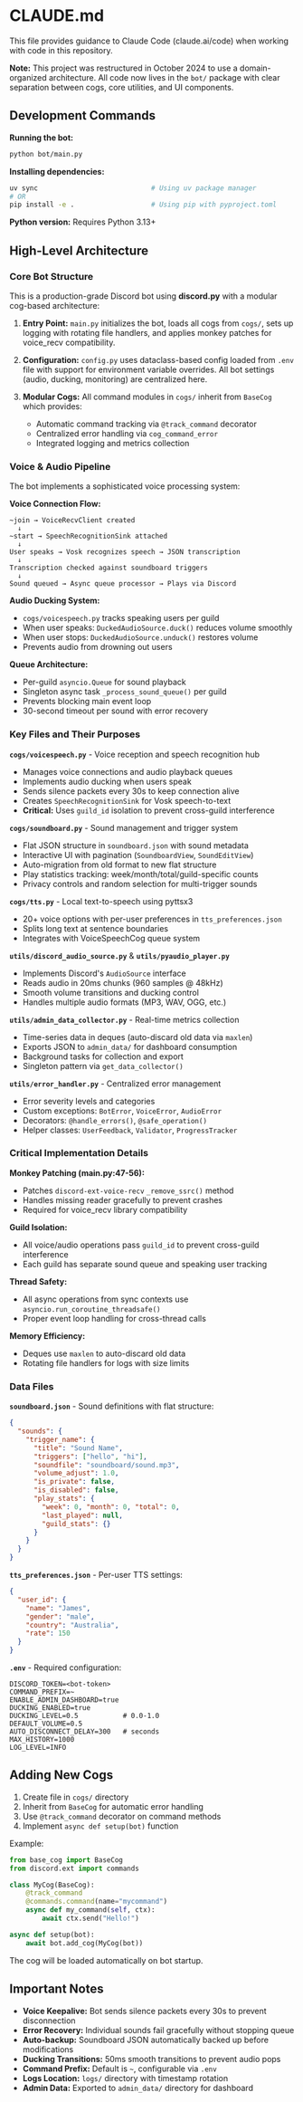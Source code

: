 # CLAUDE.md

This file provides guidance to Claude Code (claude.ai/code) when working with code in this repository.

**Note:** This project was restructured in October 2024 to use a domain-organized architecture. All code now lives in the `bot/` package with clear separation between cogs, core utilities, and UI components.

## Development Commands

**Running the bot:**
```bash
python bot/main.py
```

**Installing dependencies:**
```bash
uv sync                            # Using uv package manager
# OR
pip install -e .                   # Using pip with pyproject.toml
```

**Python version:** Requires Python 3.13+

## High-Level Architecture

### Core Bot Structure

This is a production-grade Discord bot using **discord.py** with a modular cog-based architecture:

1. **Entry Point:** `main.py` initializes the bot, loads all cogs from `cogs/`, sets up logging with rotating file handlers, and applies monkey patches for voice_recv compatibility.

2. **Configuration:** `config.py` uses dataclass-based config loaded from `.env` file with support for environment variable overrides. All bot settings (audio, ducking, monitoring) are centralized here.

3. **Modular Cogs:** All command modules in `cogs/` inherit from `BaseCog` which provides:
   - Automatic command tracking via `@track_command` decorator
   - Centralized error handling via `cog_command_error`
   - Integrated logging and metrics collection

### Voice & Audio Pipeline

The bot implements a sophisticated voice processing system:

**Voice Connection Flow:**
```
~join → VoiceRecvClient created
  ↓
~start → SpeechRecognitionSink attached
  ↓
User speaks → Vosk recognizes speech → JSON transcription
  ↓
Transcription checked against soundboard triggers
  ↓
Sound queued → Async queue processor → Plays via Discord
```

**Audio Ducking System:**
- `cogs/voicespeech.py` tracks speaking users per guild
- When user speaks: `DuckedAudioSource.duck()` reduces volume smoothly
- When user stops: `DuckedAudioSource.unduck()` restores volume
- Prevents audio from drowning out users

**Queue Architecture:**
- Per-guild `asyncio.Queue` for sound playback
- Singleton async task `_process_sound_queue()` per guild
- Prevents blocking main event loop
- 30-second timeout per sound with error recovery

### Key Files and Their Purposes

**`cogs/voicespeech.py`** - Voice reception and speech recognition hub
- Manages voice connections and audio playback queues
- Implements audio ducking when users speak
- Sends silence packets every 30s to keep connection alive
- Creates `SpeechRecognitionSink` for Vosk speech-to-text
- **Critical:** Uses `guild_id` isolation to prevent cross-guild interference

**`cogs/soundboard.py`** - Sound management and trigger system
- Flat JSON structure in `soundboard.json` with sound metadata
- Interactive UI with pagination (`SoundboardView`, `SoundEditView`)
- Auto-migration from old format to new flat structure
- Play statistics tracking: week/month/total/guild-specific counts
- Privacy controls and random selection for multi-trigger sounds

**`cogs/tts.py`** - Local text-to-speech using pyttsx3
- 20+ voice options with per-user preferences in `tts_preferences.json`
- Splits long text at sentence boundaries
- Integrates with VoiceSpeechCog queue system

**`utils/discord_audio_source.py`** & **`utils/pyaudio_player.py`**
- Implements Discord's `AudioSource` interface
- Reads audio in 20ms chunks (960 samples @ 48kHz)
- Smooth volume transitions and ducking control
- Handles multiple audio formats (MP3, WAV, OGG, etc.)

**`utils/admin_data_collector.py`** - Real-time metrics collection
- Time-series data in deques (auto-discard old data via `maxlen`)
- Exports JSON to `admin_data/` for dashboard consumption
- Background tasks for collection and export
- Singleton pattern via `get_data_collector()`

**`utils/error_handler.py`** - Centralized error management
- Error severity levels and categories
- Custom exceptions: `BotError`, `VoiceError`, `AudioError`
- Decorators: `@handle_errors()`, `@safe_operation()`
- Helper classes: `UserFeedback`, `Validator`, `ProgressTracker`

### Critical Implementation Details

**Monkey Patching (main.py:47-56):**
- Patches `discord-ext-voice-recv` `_remove_ssrc()` method
- Handles missing reader gracefully to prevent crashes
- Required for voice_recv library compatibility

**Guild Isolation:**
- All voice/audio operations pass `guild_id` to prevent cross-guild interference
- Each guild has separate sound queue and speaking user tracking

**Thread Safety:**
- All async operations from sync contexts use `asyncio.run_coroutine_threadsafe()`
- Proper event loop handling for cross-thread calls

**Memory Efficiency:**
- Deques use `maxlen` to auto-discard old data
- Rotating file handlers for logs with size limits

### Data Files

**`soundboard.json`** - Sound definitions with flat structure:
```json
{
  "sounds": {
    "trigger_name": {
      "title": "Sound Name",
      "triggers": ["hello", "hi"],
      "soundfile": "soundboard/sound.mp3",
      "volume_adjust": 1.0,
      "is_private": false,
      "is_disabled": false,
      "play_stats": {
        "week": 0, "month": 0, "total": 0,
        "last_played": null,
        "guild_stats": {}
      }
    }
  }
}
```

**`tts_preferences.json`** - Per-user TTS settings:
```json
{
  "user_id": {
    "name": "James",
    "gender": "male",
    "country": "Australia",
    "rate": 150
  }
}
```

**`.env`** - Required configuration:
```env
DISCORD_TOKEN=<bot-token>
COMMAND_PREFIX=~
ENABLE_ADMIN_DASHBOARD=true
DUCKING_ENABLED=true
DUCKING_LEVEL=0.5           # 0.0-1.0
DEFAULT_VOLUME=0.5
AUTO_DISCONNECT_DELAY=300   # seconds
MAX_HISTORY=1000
LOG_LEVEL=INFO
```

## Adding New Cogs

1. Create file in `cogs/` directory
2. Inherit from `BaseCog` for automatic error handling
3. Use `@track_command` decorator on command methods
4. Implement `async def setup(bot)` function

Example:
```python
from base_cog import BaseCog
from discord.ext import commands

class MyCog(BaseCog):
    @track_command
    @commands.command(name="mycommand")
    async def my_command(self, ctx):
        await ctx.send("Hello!")

async def setup(bot):
    await bot.add_cog(MyCog(bot))
```

The cog will be loaded automatically on bot startup.

## Important Notes

- **Voice Keepalive:** Bot sends silence packets every 30s to prevent disconnection
- **Error Recovery:** Individual sounds fail gracefully without stopping queue
- **Auto-backup:** Soundboard JSON automatically backed up before modifications
- **Ducking Transitions:** 50ms smooth transitions to prevent audio pops
- **Command Prefix:** Default is `~`, configurable via `.env`
- **Logs Location:** `logs/` directory with timestamp rotation
- **Admin Data:** Exported to `admin_data/` directory for dashboard